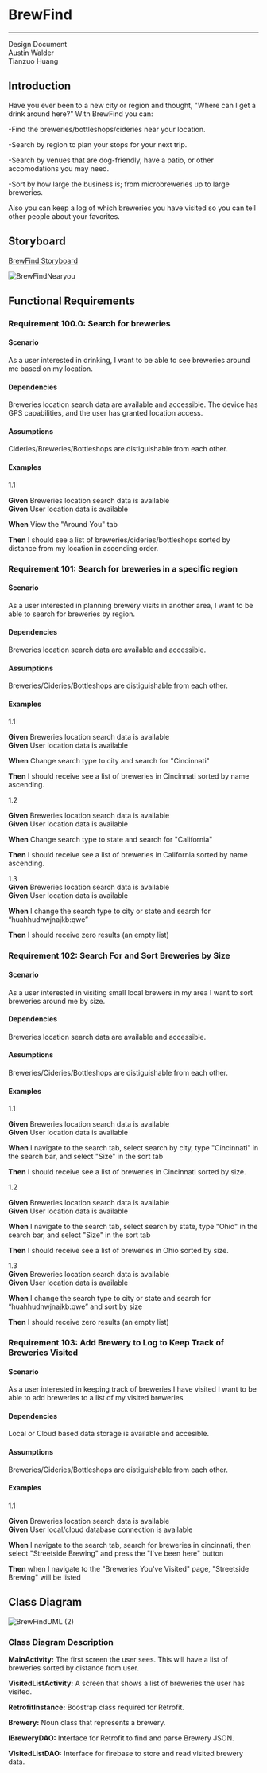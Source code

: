 # BrewFind
---

Design Document  
Austin Walder  
Tianzuo Huang

## Introduction 
Have you ever been to a new city or region and thought, "Where can I get a drink around here?" With BrewFind you can:

-Find the breweries/bottleshops/cideries near your location.

-Search by region to plan your stops for your next trip.

-Search by venues that are dog-friendly, have a patio, or other accomodations you may need.

-Sort by how large the business is; from microbreweries up to large breweries.

Also you can keep a log of which breweries you have visited so you can tell other people about your favorites.

## Storyboard

[BrewFind Storyboard](https://projects.invisionapp.com/share/VF102Q8KRP3Z#/screens/443685950)


![BrewFindNearyou](https://user-images.githubusercontent.com/46360340/106367013-a7732d00-630d-11eb-8db2-4c8452475fac.png)

## Functional Requirements

### Requirement 100.0: Search for breweries

#### Scenario

As a user interested in drinking, I want to be able to see breweries around me based on my location. 

#### Dependencies

Breweries location search data are available and accessible.
The device has GPS capabilities, and the user has granted location access.

#### Assumptions

Cideries/Breweries/Bottleshops are distiguishable from each other.

#### Examples
1.1  

**Given** Breweries location search data is available  
**Given** User location data is available 

**When**  View the "Around You" tab

**Then** I should see a list of breweries/cideries/bottleshops sorted by distance from my location in ascending order. 

### Requirement 101: Search for breweries in a specific region

#### Scenario

As a user interested in planning brewery visits in another area, I want to be able to search for breweries by region.

#### Dependencies

Breweries location search data are available and accessible.

#### Assumptions

Breweries/Cideries/Bottleshops are distiguishable from each other.

#### Examples
1.1  

**Given** Breweries location search data is available  
**Given** User location data is available 

**When**  Change search type to city and search for "Cincinnati"  

**Then** I should receive see a list of breweries in Cincinnati sorted by name ascending.

1.2

**Given** Breweries location search data is available  
**Given** User location data is available 

**When**  Change search type to state and search for "California"  

**Then** I should receive see a list of breweries in California sorted by name ascending.

1.3  
**Given** Breweries location search data is available  
**Given** User location data is available 

**When** I change the search type to city or state and search for “huahhudnwjnajkb:qwe”  

**Then** I should receive zero results (an empty list)


### Requirement 102: Search For and Sort Breweries by Size

#### Scenario

As a user interested in visiting small local brewers in my area I want to sort breweries around me by size.

#### Dependencies

Breweries location search data are available and accessible.

#### Assumptions

Breweries/Cideries/Bottleshops are distiguishable from each other.

#### Examples
1.1  

**Given** Breweries location search data is available  
**Given** User location data is available 

**When**  I navigate to the search tab, select search by city, type "Cincinnati" in the search bar, and select "Size" in the sort tab  

**Then** I should receive see a list of breweries in Cincinnati sorted by size.

1.2

**Given** Breweries location search data is available  
**Given** User location data is available 

**When**  I navigate to the search tab, select search by state, type "Ohio" in the search bar, and select "Size" in the sort tab  

**Then** I should receive see a list of breweries in Ohio sorted by size.

1.3  
**Given** Breweries location search data is available  
**Given** User location data is available 

**When** I change the search type to city or state and search for “huahhudnwjnajkb:qwe” and sort by size  

**Then** I should receive zero results (an empty list)

### Requirement 103: Add Brewery to Log to Keep Track of Breweries Visited

#### Scenario

As a user interested in keeping track of breweries I have visited I want to be able to add breweries to a list of my visited breweries

#### Dependencies

Local or Cloud based data storage is available and accesible.

#### Assumptions

Breweries/Cideries/Bottleshops are distiguishable from each other.

#### Examples
1.1  

**Given** Breweries location search data is available  
**Given** User local/cloud database connection is available

**When**  I navigate to the search tab, search for breweries in cincinnati, then select "Streetside Brewing" and press the "I've been here" button  

**Then** when I navigate to the "Breweries You've Visited" page, "Streetside Brewing" will be listed

## Class Diagram

![BrewFindUML (2)](https://user-images.githubusercontent.com/46360340/106378338-dfac5700-6371-11eb-8291-6568c0846e23.png)

### Class Diagram Description


**MainActivity:**  The first screen the user sees.  This will have a list of breweries sorted by distance from user.  

**VisitedListActivity:**  A screen that shows a list of breweries the user has visited.  

**RetrofitInstance:** Boostrap class required for Retrofit.  

**Brewery:** Noun class that represents a brewery.    

**IBreweryDAO:** Interface for Retrofit to find and parse Brewery JSON.  

**VisitedListDAO:** Interface for firebase to store and read visited brewery data.  






